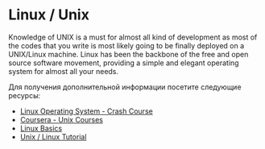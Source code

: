 # Linux / Unix

Knowledge of UNIX is a must for almost all kind of development as most of the codes that you write is most likely going to be finally deployed on a UNIX/Linux machine. Linux has been the backbone of the free and open source software movement, providing a simple and elegant operating system for almost all your needs.

Для получения дополнительной информации посетите следующие ресурсы:

- [Linux Operating System - Crash Course](https://www.youtube.com/watch?v=ROjZy1WbCIA)
- [Coursera - Unix Courses](https://www.coursera.org/courses?query=unix)
- [Linux Basics](https://dev.to/rudrakshi99/linux-basics-2onj)
- [Unix / Linux Tutorial](https://www.tutorialspoint.com/unix/index.htm)
